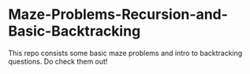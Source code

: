 # Maze-Problems-Recursion-and-Basic-Backtracking
This repo consists some basic maze problems and intro to backtracking questions. 
Do check them out!

